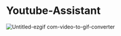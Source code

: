 # Youtube-Assistant
![Untitled-ezgif com-video-to-gif-converter](https://github.com/guryuvraj/Youtube-Assistant/assets/98197801/fa3e2fd4-d264-4979-882c-a75f2c4e037d)

